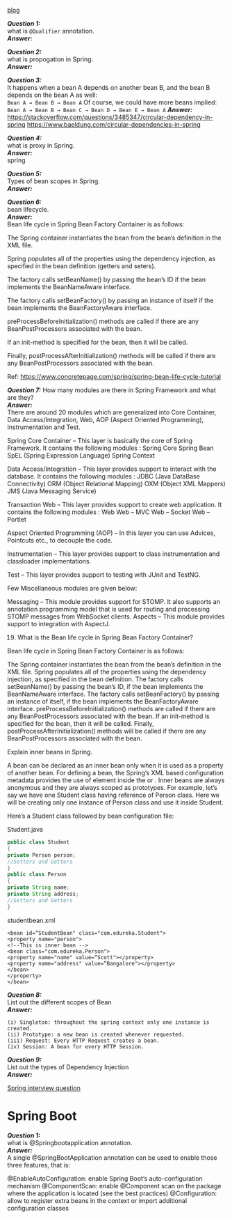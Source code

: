 [blog](https://github.com/PiyushMittl/spring-framework-bloglinks)  

***Question 1:***  
what is `@Qualifier` annotation.  
***Answer:***  

***Question 2:***  
what is propogation in Spring.  
***Answer:***  

***Question 3:***  
It happens when a bean A depends on another bean B, and the bean B depends on the bean A as well:  
`Bean A → Bean B → Bean A`
Of course, we could have more beans implied:  
`Bean A → Bean B → Bean C → Bean D → Bean E → Bean A`
***Answer:***  
https://stackoverflow.com/questions/3485347/circular-dependency-in-spring
https://www.baeldung.com/circular-dependencies-in-spring


***Question 4:***  
what is proxy in Spring.  
***Answer:***  
spring


***Question 5:***  
Types of bean scopes in Spring.  
***Answer:***  



***Question 6:***  
bean lifecycle.  
***Answer:***  
Bean life cycle in Spring Bean Factory Container is as follows:

The Spring container instantiates the bean from the bean’s definition in the XML file.  

Spring populates all of the properties using the dependency injection, as specified in the bean definition (getters and seters).  

The factory calls setBeanName() by passing the bean’s ID if the bean implements the BeanNameAware interface.  

The factory calls setBeanFactory() by passing an instance of itself if the bean implements the BeanFactoryAware interface.  

preProcessBeforeInitialization() methods are called if there are any BeanPostProcessors associated with the bean.  

If an init-method is specified for the bean, then it will be called.  

Finally, postProcessAfterInitialization() methods will be called if there are any BeanPostProcessors associated with the bean.  

Ref: 
https://www.concretepage.com/spring/spring-bean-life-cycle-tutorial


***Question 7:***
How many modules are there in Spring Framework and what are they?  
***Answer:***  
There are around 20 modules which are generalized into Core Container, Data Access/Integration, Web, AOP (Aspect Oriented Programming), Instrumentation and Test.

Spring Core Container – This layer is basically the core of Spring Framework. It contains the following modules :
Spring Core
Spring Bean
SpEL (Spring Expression Language)
Spring Context 

Data Access/Integration – This layer provides support to interact with the database. It contains the following modules :
JDBC (Java DataBase Connectivity)
ORM (Object Relational Mapping)
OXM (Object XML Mappers)
JMS (Java Messaging Service)

Transaction
Web – This layer provides support to create web application. It contains the following modules :
Web
Web – MVC
Web – Socket
Web – Portlet

Aspect Oriented Programming (AOP) – In this layer you can use Advices, Pointcuts etc., to decouple the code.

Instrumentation – This layer provides support to class instrumentation and classloader implementations.

Test – This layer provides support to testing with JUnit and TestNG.

Few Miscellaneous modules are given below:

Messaging – This module provides support for STOMP. It also supports an annotation programming model that is used for routing and processing STOMP messages from WebSocket clients.
Aspects – This module provides support to integration with AspectJ.

19. What is the Bean life cycle in Spring Bean Factory Container?

Bean life cycle in Spring Bean Factory Container is as follows:

The Spring container instantiates the bean from the bean’s definition in the XML file.
Spring populates all of the properties using the dependency injection, as specified in the bean definition.
The factory calls setBeanName() by passing the bean’s ID, if the bean implements the BeanNameAware interface.
The factory calls setBeanFactory() by passing an instance of itself, if the bean implements the BeanFactoryAware interface.
preProcessBeforeInitialization() methods are called if there are any BeanPostProcessors associated with the bean.
If an init-method is specified for the bean, then it will be called.
Finally, postProcessAfterInitialization() methods will be called if there are any BeanPostProcessors associated with the bean.


Explain inner beans in Spring.

A bean can be declared as an inner bean only when it is used as a property of another bean. For defining a bean, the Spring’s XML based configuration metadata provides the use of <bean> element inside the <property> or <constructor-arg>. Inner beans are always anonymous and they are always scoped as prototypes. For example, let’s say we have one Student class having reference of Person class. Here we will be creating only one instance of Person class and use it inside Student.

Here’s a Student class followed by bean configuration file:

Student.java
``` java
public class Student
{
private Person person;
//Setters and Getters
}
public class Person
{
private String name;
private String address;
//Setters and Getters
}
```

studentbean.xml  

```
<bean id=“StudentBean" class="com.edureka.Student">
<property name="person">
<!--This is inner bean -->
<bean class="com.edureka.Person">
<property name="name" value=“Scott"></property>
<property name="address" value=“Bangalore"></property>
</bean>
</property>
</bean>  
```

***Question 8:***  
List out the different scopes of Bean  
***Answer:***  
```
(i) Singleton: throughout the spring context only one instance is created.
(ii) Prototype: a new bean is created whenever requested.
(iii) Request: Every HTTP Request creates a bean.
(iv) Session: A bean for every HTTP Session.  
```

***Question 9:***  
List out the types of Dependency Injection  
***Answer:***  


[Spring interview question](https://www.edureka.co/blog/interview-questions/spring-interview-questions/)






# Spring Boot #
***Question 1:***  
what is @Springbootapplication annotation.  
***Answer:***   
A single @SpringBootApplication annotation can be used to enable those three features, that is:

@EnableAutoConfiguration: enable Spring Boot’s auto-configuration mechanism
@ComponentScan: enable @Component scan on the package where the application is located (see the best practices)
@Configuration: allow to register extra beans in the context or import additional configuration classes
